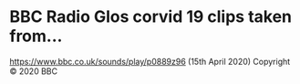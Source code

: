 # BBC Radio Glos corvid 19 clips taken from...

https://www.bbc.co.uk/sounds/play/p0889z96 (15th April 2020) Copyright © 2020 BBC
